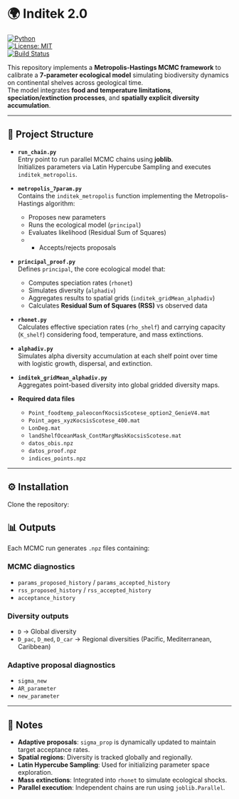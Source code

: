 # 🌍 Inditek 2.0

[![Python](https://img.shields.io/badge/python-3.9%2B-blue.svg)](https://www.python.org/)  
[![License: MIT](https://img.shields.io/badge/License-MIT-green.svg)](LICENSE)  
[![Build Status](https://img.shields.io/badge/build-passing-brightgreen)](#)  

This repository implements a **Metropolis-Hastings MCMC framework** to calibrate a **7-parameter ecological model** simulating biodiversity dynamics on continental shelves across geological time.  
The model integrates **food and temperature limitations**, **speciation/extinction processes**, and **spatially explicit diversity accumulation**.

---

## 📂 Project Structure

- **`run_chain.py`**  
  Entry point to run parallel MCMC chains using **joblib**.  
  Initializes parameters via Latin Hypercube Sampling and executes `inditek_metropolis`.

- **`metropolis_7param.py`**  
  Contains the `inditek_metropolis` function implementing the Metropolis-Hastings algorithm:  
  - Proposes new parameters  
  - Runs the ecological model (`principal`)  
  - Evaluates likelihood (Residual Sum of Squares)
  - - Accepts/rejects proposals  

- **`principal_proof.py`**  
  Defines `principal`, the core ecological model that:  
  - Computes speciation rates (`rhonet`)  
  - Simulates diversity (`alphadiv`)  
  - Aggregates results to spatial grids (`inditek_gridMean_alphadiv`)  
  - Calculates **Residual Sum of Squares (RSS)** vs observed data  

- **`rhonet.py`**  
  Calculates effective speciation rates (`rho_shelf`) and carrying capacity (`K_shelf`) considering food, temperature, and mass extinctions.

- **`alphadiv.py`**  
  Simulates alpha diversity accumulation at each shelf point over time with logistic growth, dispersal, and extinction.

- **`inditek_gridMean_alphadiv.py`**  
  Aggregates point-based diversity into global gridded diversity maps.
  
- **Required data files**  
  - `Point_foodtemp_paleoconfKocsisScotese_option2_GenieV4.mat`  
  - `Point_ages_xyzKocsisScotese_400.mat`  
  - `LonDeg.mat`  
  - `landShelfOceanMask_ContMargMaskKocsisScotese.mat`  
  - `datos_obis.npz`  
  - `datos_proof.npz`  
  - `indices_points.npz`  

---

## ⚙️ Installation

Clone the repository:



## 📊 Outputs

Each MCMC run generates `.npz` files containing:

### MCMC diagnostics
- `params_proposed_history` / `params_accepted_history`  
- `rss_proposed_history` / `rss_accepted_history`  
- `acceptance_history`  

### Diversity outputs
- `D` → Global diversity  
- `D_pac`, `D_med`, `D_car` → Regional diversities (Pacific, Mediterranean, Caribbean)  

### Adaptive proposal diagnostics
- `sigma_new`  
- `AR_parameter`  
- `new_parameter`  

---

## 📖 Notes

- **Adaptive proposals**: `sigma_prop` is dynamically updated to maintain target acceptance rates.  
- **Spatial regions**: Diversity is tracked globally and regionally.  
- **Latin Hypercube Sampling**: Used for initializing parameter space exploration.  
- **Mass extinctions**: Integrated into `rhonet` to simulate ecological shocks.  
- **Parallel execution**: Independent chains are run using `joblib.Parallel`.  
